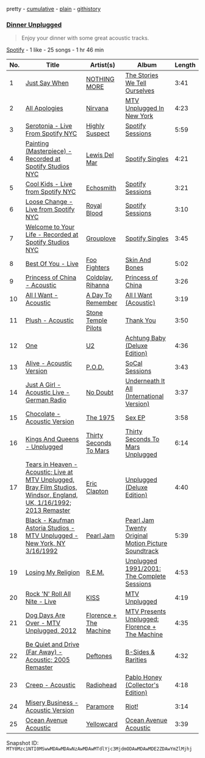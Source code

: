 pretty - [cumulative](/playlists/cumulative/37i9dQZF1DWYQEbc2LcIWO.md) - [plain](/playlists/plain/37i9dQZF1DWYQEbc2LcIWO) - [githistory](https://github.githistory.xyz/mackorone/spotify-playlist-archive/blob/main/playlists/plain/37i9dQZF1DWYQEbc2LcIWO)

### [Dinner Unplugged](https://open.spotify.com/playlist/37i9dQZF1DWYQEbc2LcIWO)

> Enjoy your dinner with some great acoustic tracks.

[Spotify](https://open.spotify.com/user/spotify) - 1 like - 25 songs - 1 hr 46 min

| No. | Title | Artist(s) | Album | Length |
|---|---|---|---|---|
| 1 | [Just Say When](https://open.spotify.com/track/0PlNZwldMInpKRHmriktjz) | [NOTHING MORE](https://open.spotify.com/artist/39VNwvlQTqE9SvgPjjnMpc) | [The Stories We Tell Ourselves](https://open.spotify.com/album/4tEmy5QxiF1b65HxuGnkco) | 3:41 |
| 2 | [All Apologies](https://open.spotify.com/track/2S4lAby9LtHrSS8l5kyHO9) | [Nirvana](https://open.spotify.com/artist/6olE6TJLqED3rqDCT0FyPh) | [MTV Unplugged In New York](https://open.spotify.com/album/5pbjLidJuoty9QUOy6X682) | 4:23 |
| 3 | [Serotonia \- Live From Spotify NYC](https://open.spotify.com/track/3UeJPPItQx5apifO5NWE9H) | [Highly Suspect](https://open.spotify.com/artist/2pqd3HsfsvcBGtHvPOg6eg) | [Spotify Sessions](https://open.spotify.com/album/6B95Mgk5L61ow99RXNvZ8G) | 5:59 |
| 4 | [Painting \(Masterpiece\) \- Recorded at Spotify Studios NYC](https://open.spotify.com/track/4jM6E6vRCy5fz2ML9X644v) | [Lewis Del Mar](https://open.spotify.com/artist/2oqwwcM17wrP9hBD25zKSR) | [Spotify Singles](https://open.spotify.com/album/3mAukfV30IyEPuX6ZxOgCq) | 4:21 |
| 5 | [Cool Kids \- Live from Spotify NYC](https://open.spotify.com/track/2p6PmhAtI3WkAOGDbnJp19) | [Echosmith](https://open.spotify.com/artist/1PbBg2aYjWLKRk84zJK15x) | [Spotify Sessions](https://open.spotify.com/album/6LKflEUxLnl1whADVUb8cf) | 3:21 |
| 6 | [Loose Change \- Live from Spotify NYC](https://open.spotify.com/track/13kurkVPWg9eJQ5QL6LR5f) | [Royal Blood](https://open.spotify.com/artist/2S5hlvw4CMtMGswFtfdK15) | [Spotify Sessions](https://open.spotify.com/album/757EoyowzkIG4abJse3Dwz) | 3:10 |
| 7 | [Welcome to Your Life \- Recorded at Spotify Studios NYC](https://open.spotify.com/track/2cN7H31DES22HCjYitKggF) | [Grouplove](https://open.spotify.com/artist/3kVUvbeRdcrqQ3oHk5hPdx) | [Spotify Singles](https://open.spotify.com/album/0uneTqrqMeF49ETtLvVOcl) | 3:45 |
| 8 | [Best Of You \- Live](https://open.spotify.com/track/4JfhB9Kr0y2Gu0VNL79Dz1) | [Foo Fighters](https://open.spotify.com/artist/7jy3rLJdDQY21OgRLCZ9sD) | [Skin And Bones](https://open.spotify.com/album/0nn3RvXC6hjzvSwoBMixg7) | 5:02 |
| 9 | [Princess of China \- Acoustic](https://open.spotify.com/track/2tKqZsc0epdLrsNUT6y0Ls) | [Coldplay](https://open.spotify.com/artist/4gzpq5DPGxSnKTe4SA8HAU), [Rihanna](https://open.spotify.com/artist/5pKCCKE2ajJHZ9KAiaK11H) | [Princess of China](https://open.spotify.com/album/3yddXawPNWK9qUDqB2UMY7) | 3:26 |
| 10 | [All I Want \- Acoustic](https://open.spotify.com/track/2BEZkzfIWNFSNjZMAKhyAR) | [A Day To Remember](https://open.spotify.com/artist/4NiJW4q9ichVqL1aUsgGAN) | [All I Want \(Acoustic\)](https://open.spotify.com/album/2ZZhHEsfI4EZ1nSm7LA5Fm) | 3:19 |
| 11 | [Plush \- Acoustic](https://open.spotify.com/track/3ftHrCjsTUPLgI48m67byk) | [Stone Temple Pilots](https://open.spotify.com/artist/2UazAtjfzqBF0Nho2awK4z) | [Thank You](https://open.spotify.com/album/1fyLNx6wxgDA59wFInnyup) | 3:50 |
| 12 | [One](https://open.spotify.com/track/3G69vJMWsX6ZohTykad2AU) | [U2](https://open.spotify.com/artist/51Blml2LZPmy7TTiAg47vQ) | [Achtung Baby \(Deluxe Edition\)](https://open.spotify.com/album/0ta5VdkJcpdVnNrn7g4cZe) | 4:36 |
| 13 | [Alive \- Acoustic Version](https://open.spotify.com/track/5ZuHIvkY2OOCJWEMMD5UAl) | [P.O.D.](https://open.spotify.com/artist/6KO6G41BBLTDNYOLefWTMU) | [SoCal Sessions](https://open.spotify.com/album/24FGYZGT02OuZXKL85uUSF) | 3:43 |
| 14 | [Just A Girl \- Acoustic Live \- German Radio](https://open.spotify.com/track/0Czb3OCpCYIc43O0lq2M1Y) | [No Doubt](https://open.spotify.com/artist/0cQbJU1aAzvbEmTuljWLlF) | [Underneath It All \(International Version\)](https://open.spotify.com/album/1od8JfEutl8Oj2LcFWzi1A) | 3:37 |
| 15 | [Chocolate \- Acoustic Version](https://open.spotify.com/track/2yyj5YLcGKcddBaQBNsulz) | [The 1975](https://open.spotify.com/artist/3mIj9lX2MWuHmhNCA7LSCW) | [Sex EP](https://open.spotify.com/album/10CzC8El7gcizNUMFUjAyM) | 3:58 |
| 16 | [Kings And Queens \- Unplugged](https://open.spotify.com/track/14Q3mOuhS0WExcUPop00Vm) | [Thirty Seconds To Mars](https://open.spotify.com/artist/0RqtSIYZmd4fiBKVFqyIqD) | [Thirty Seconds To Mars Unplugged](https://open.spotify.com/album/3YbgA0srq79LsXayplFVco) | 6:14 |
| 17 | [Tears in Heaven \- Acoustic; Live at MTV Unplugged, Bray Film Studios, Windsor, England, UK, 1/16/1992; 2013 Remaster](https://open.spotify.com/track/612VcBshQcy4mpB2utGc3H) | [Eric Clapton](https://open.spotify.com/artist/6PAt558ZEZl0DmdXlnjMgD) | [Unplugged \(Deluxe Edition\)](https://open.spotify.com/album/3ebyEGol0Abc7VAxYf7vEg) | 4:40 |
| 18 | [Black \- Kaufman Astoria Studios \- MTV Unplugged \- New York, NY 3/16/1992](https://open.spotify.com/track/0DUaFpOFS5H8LbswpbcP2m) | [Pearl Jam](https://open.spotify.com/artist/1w5Kfo2jwwIPruYS2UWh56) | [Pearl Jam Twenty Original Motion Picture Soundtrack](https://open.spotify.com/album/1z6iuIsvWR3AjWhMY2xFOk) | 5:39 |
| 19 | [Losing My Religion](https://open.spotify.com/track/1ZyBSeyX7ISulW1NARgWFS) | [R.E.M.](https://open.spotify.com/artist/4KWTAlx2RvbpseOGMEmROg) | [Unplugged 1991/2001: The Complete Sessions](https://open.spotify.com/album/466yqXpT3oIlEG4QLwIfc6) | 4:53 |
| 20 | [Rock 'N' Roll All Nite \- Live](https://open.spotify.com/track/4pZQSv5bgJIYanXRTwW2pF) | [KISS](https://open.spotify.com/artist/07XSN3sPlIlB2L2XNcTwJw) | [MTV Unplugged](https://open.spotify.com/album/28R1dlvV3yiNktmnnYflK5) | 4:19 |
| 21 | [Dog Days Are Over \- MTV Unplugged, 2012](https://open.spotify.com/track/3pRRYcXy3Z0PsAa8griSoF) | [Florence + The Machine](https://open.spotify.com/artist/1moxjboGR7GNWYIMWsRjgG) | [MTV Presents Unplugged: Florence + The Machine](https://open.spotify.com/album/11JHRCPKllt4DDiaaBi3Kl) | 4:35 |
| 22 | [Be Quiet and Drive \(Far Away\) \- Acoustic; 2005 Remaster](https://open.spotify.com/track/38EwsVqVQnTnHn90LzDaIf) | [Deftones](https://open.spotify.com/artist/6Ghvu1VvMGScGpOUJBAHNH) | [B\-Sides & Rarities](https://open.spotify.com/album/3hBCkMqaYnCmJciEUKqyfC) | 4:32 |
| 23 | [Creep \- Acoustic](https://open.spotify.com/track/18PbKNh8nuvrsq54GpCkoK) | [Radiohead](https://open.spotify.com/artist/4Z8W4fKeB5YxbusRsdQVPb) | [Pablo Honey \(Collector's Edition\)](https://open.spotify.com/album/6AZv3m27uyRxi8KyJSfUxL) | 4:18 |
| 24 | [Misery Business \- Acoustic Version](https://open.spotify.com/track/3CFIo5d0MJM4xergOijeYD) | [Paramore](https://open.spotify.com/artist/74XFHRwlV6OrjEM0A2NCMF) | [Riot!](https://open.spotify.com/album/71rziY9eLo1tA2dBMxrwhc) | 3:14 |
| 25 | [Ocean Avenue Acoustic](https://open.spotify.com/track/4s53Uc7CoEtES0wHmr3peN) | [Yellowcard](https://open.spotify.com/artist/3zxKH0qp3nBCuPZCZT5Vaf) | [Ocean Avenue Acoustic](https://open.spotify.com/album/2hklYAaBxY3QjqoBM9pSAh) | 3:39 |

Snapshot ID: `MTY0Mzc1NTI0MSwwMDAwMDAwNzAwMDAwMTdlYjc3MjdmODAwMDAwMDE2ZDAwYmZlMjhj`